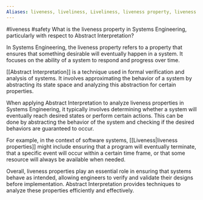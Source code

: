 ```yaml
---
Aliases: liveness, liveliness, Liveliness, liveness property, liveness properties
---
```

#liveness #safety
What is the liveness property in Systems Engineering, particularly with respect to Abstract Interpretation?

In Systems Engineering, the liveness property refers to a property that ensures that something desirable will eventually happen in a system. It focuses on the ability of a system to respond and progress over time.

[[Abstract Interpretation]] is a technique used in formal verification and analysis of systems. It involves approximating the behavior of a system by abstracting its state space and analyzing this abstraction for certain properties.

When applying Abstract Interpretation to analyze liveness properties in Systems Engineering, it typically involves determining whether a system will eventually reach desired states or perform certain actions. This can be done by abstracting the behavior of the system and checking if the desired behaviors are guaranteed to occur.

For example, in the context of software systems, [[Liveness|liveness properties]] might include ensuring that a program will eventually terminate, that a specific event will occur within a certain time frame, or that some resource will always be available when needed.

Overall, liveness properties play an essential role in ensuring that systems behave as intended, allowing engineers to verify and validate their designs before implementation. Abstract Interpretation provides techniques to analyze these properties efficiently and effectively.